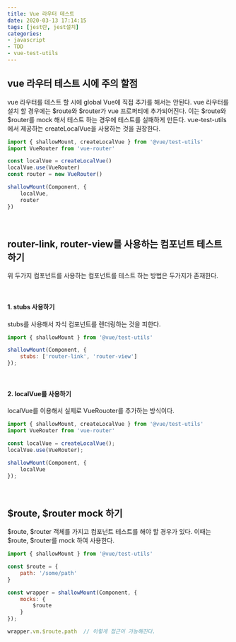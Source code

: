 ```yaml
---
title: Vue 라우터 테스트
date: 2020-03-13 17:14:15
tags: [jest란, jest설치]
categories:
- javascript
- TDD
- vue-test-utils
---
```


## vue 라우터 테스트 시에 주의 할점
vue 라우터를 테스트 할 시에 global Vue에 직접 추가를 해서는 안된다. vue 라우터를 설치 할 경우에는 $route와 $router가 vue 프로퍼티에 추가되어진다. 이는 $route와 $router를 mock 해서 테스트 하는 경우에 테스트를 실패하게 만든다.
vue-test-utils에서 제공하는 createLocalVue을 사용하는 것을 권장한다.

```js
import { shallowMount, createLocalVue } from '@vue/test-utils'
import VueRouter from 'vue-router'

const localVue = createLocalVue()
localVue.use(VueRouter)
const router = new VueRouter()

shallowMount(Component, {
    localVue,
    router
})
```

<br>

## router-link, router-view를 사용하는 컴포넌트 테스트 하기
위 두가지 컴포넌트를 사용하는 컴포넌트를 테스트 하는 방법은 두가지가 존재한다.

<br>

#### 1. stubs 사용하기
stubs를 사용해서 자식 컴포넌트를 렌더링하는 것을 피한다.

```js
import { shallowMount } from '@vue/test-utils'

shallowMount(Component, {
    stubs: ['router-link', 'router-view']
});
```

<br>

#### 2. localVue를 사용하기
localVue를 이용해서 실제로 VueRouoter를 추가하는 방식이다.

```js
import { shallowMount, createLocalVue } from '@vue/test-utils'
import VueRouter from 'vue-router'

const localVue = createLocalVue();
localVue.use(VueRouter);

shallowMount(Component, {
    localVue
});
```

<br>

## $route, $router mock 하기
$route, $router 객체를 가지고 컴포넌트 테스트를 해야 할 경우가 있다. 이때는 $route, $router를 mock 하여 사용한다.

```js
import { shallowMount } from '@vue/test-utils'

const $route = {
    path: '/some/path'
}

const wrapper = shallowMount(Component, {
    mocks: {
        $route
    }
});

wrapper.vm.$route.path  // 이렇게 접근이 가능해진다.
```



